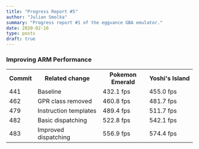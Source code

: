 ```yaml
---
title: "Progress Report #5"
author: "Julian Smolka"
summary: "Progress report #1 of the eggvance GBA emulator."
date: 2020-02-16
type: posts
draft: true
---
```


### Improving ARM Performance

<table>
  <tr>
    <th style="width: 15%">Commit</th>
    <th style="width: 35%">Related change</th>
    <th style="width: 25%">Pokemon Emerald</th>
    <th style="width: 25%">Yoshi's Island</th>
  </tr>
  <tr>
    <td>441</td>
    <td>Baseline</td>
    <td>432.1 fps</td>
    <td>455.0 fps</td>
  </tr>
  <tr>
    <td>462</td>
    <td>GPR class removed</td>
    <td>460.8 fps</td>
    <td>481.7 fps</td>
  </tr>
  <tr>
    <td>479</td>
    <td>Instruction templates</td>
    <td>489.4 fps</td>
    <td>511.7 fps</td>
  </tr>
  <tr>
    <td>482</td>
    <td>Basic dispatching</td>
    <td>522.8 fps</td>
    <td>542.1 fps</td>
  </tr>
  <tr>
    <td>483</td>
    <td>Improved dispatching</td>
    <td>556.9 fps</td>
    <td>574.4 fps</td>
  </tr>
</table>
